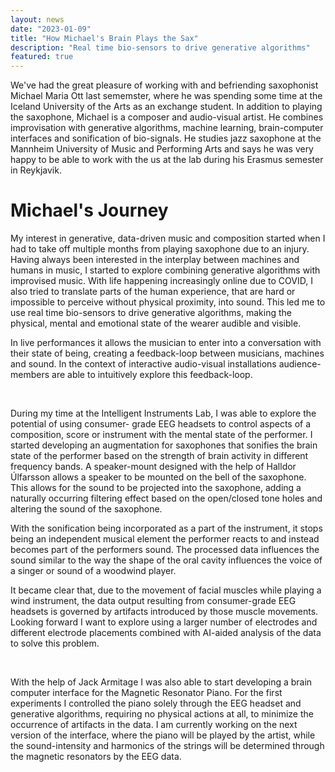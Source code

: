 ```yaml
---
layout: news
date: "2023-01-09"
title: "How Michael's Brain Plays the Sax"
description: "Real time bio-sensors to drive generative algorithms"
featured: true
---
```


<script>
import CaptionedImage from "../../components/Images/CaptionedImage.svelte"
</script>

We've had the great pleasure of working with and befriending saxophonist Michael Maria Ott last sememster, where he was spending some time at the Iceland University of the Arts as an exchange student. In addition to playing the saxophone, Michael is a composer and audio-visual artist. He combines improvisation with generative algorithms, machine learning, brain-computer interfaces and sonification of bio-signals. He studies jazz saxophone at the Mannheim University of Music and Performing Arts and says he was very happy to be able to work with the us at the lab during his Erasmus semester in Reykjavik.
<br />

# Michael's Journey

My interest in generative, data-driven music and composition started when I had to take off multiple months from playing saxophone due to an injury. Having always been interested in the interplay between machines and humans in music, I started to explore combining generative algorithms with improvised music. With life happening increasingly online due to COVID, I also tried to translate parts of the human experience, that are hard or impossible to perceive without physical proximity, into sound. This led me to use real time bio-sensors to drive generative algorithms, making the physical, mental and emotional state of the wearer audible and visible.

In live performances it allows the musician to enter into a conversation with their state of being, creating a feedback-loop between musicians, machines and sound. In the context of interactive audio-visual installations audience-members are able to intuitively explore this feedback-loop.

<CaptionedImage
src="news/michaelsax2.jpg"
alt="Two men playing music together, one standing with a saxaphone and a headband, the other one sitting in front of a laptop with an electric guitar."
caption="Combining pulse sonification and free improvisation with Nicola Privato at Iceland Airwaves."/>
<br />

During my time at the Intelligent Instruments Lab, I was able to explore the potential of using consumer- grade EEG headsets to control aspects of a composition, score or instrument with the mental state of the performer. I started developing an augmentation for saxophones that sonifies the brain state of the performer based on the strength of brain activity in different frequency bands. A speaker-mount designed with the help of Halldor Úlfarsson allows a speaker to be mounted on the bell of the saxophone. This allows for the sound to be projected into the saxophone, adding a naturally occurring filtering effect based on the open/closed tone holes and altering the sound of the saxophone. 

With the sonification being incorporated as a part of the instrument, it stops being an independent musical element the performer reacts to and instead becomes part of the performers sound. The processed data influences the sound similar to the way the shape of the oral cavity influences the voice
of a singer or sound of a woodwind player.

It became clear that, due to the movement of facial muscles while playing a wind instrument, the data output resulting from consumer-grade EEG headsets is governed by artifacts introduced by those muscle movements. Looking forward I want to explore using a larger number of electrodes and different electrode placements combined with AI-aided analysis of the data to solve this problem.

<CaptionedImage
src="news/michaelsax1.jpg"
alt="Young man with a saxaphone and a headband with a device in the middle"
caption="Demonstrating the saxophone augmentation at Nordic Music Days."/>
<br />

With the help of Jack Armitage I was also able to start developing a brain computer interface for the Magnetic Resonator Piano. For the first experiments I controlled the piano solely through the EEG headset and generative algorithms, requiring no physical actions at all, to minimize the occurrence of artifacts in the data. I am currently working on the next version of the interface, where the piano will be played by the artist, while the sound-intensity and harmonics of the strings will be determined through the magnetic resonators by the EEG data.
